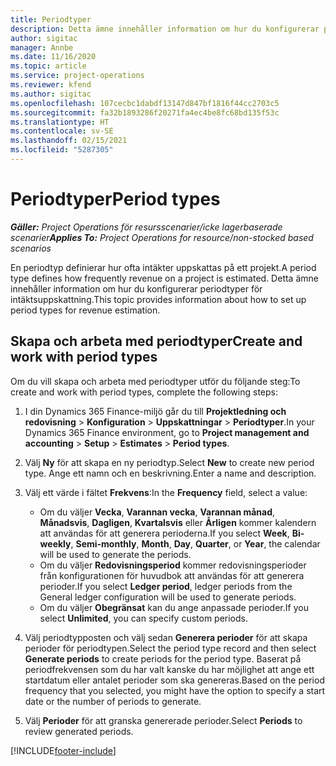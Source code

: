 ```yaml
---
title: Periodtyper
description: Detta ämne innehåller information om hur du konfigurerar periodtyper för intäktsuppskattning.
author: sigitac
manager: Annbe
ms.date: 11/16/2020
ms.topic: article
ms.service: project-operations
ms.reviewer: kfend
ms.author: sigitac
ms.openlocfilehash: 107cecbc1dabdf13147d847bf1816f44cc2703c5
ms.sourcegitcommit: fa32b1893286f20271fa4ec4be8fc68bd135f53c
ms.translationtype: HT
ms.contentlocale: sv-SE
ms.lasthandoff: 02/15/2021
ms.locfileid: "5287305"
---
```

# <a name="period-types"></a><span data-ttu-id="a5b6d-103">Periodtyper</span><span class="sxs-lookup"><span data-stu-id="a5b6d-103">Period types</span></span>

<span data-ttu-id="a5b6d-104">_**Gäller:** Project Operations för resursscenarier/icke lagerbaserade scenarier_</span><span class="sxs-lookup"><span data-stu-id="a5b6d-104">_**Applies To:** Project Operations for resource/non-stocked based scenarios_</span></span>

<span data-ttu-id="a5b6d-105">En periodtyp definierar hur ofta intäkter uppskattas på ett projekt.</span><span class="sxs-lookup"><span data-stu-id="a5b6d-105">A period type defines how frequently revenue on a project is estimated.</span></span> <span data-ttu-id="a5b6d-106">Detta ämne innehåller information om hur du konfigurerar periodtyper för intäktsuppskattning.</span><span class="sxs-lookup"><span data-stu-id="a5b6d-106">This topic provides information about how to set up period types for revenue estimation.</span></span> 

## <a name="create-and-work-with-period-types"></a><span data-ttu-id="a5b6d-107">Skapa och arbeta med periodtyper</span><span class="sxs-lookup"><span data-stu-id="a5b6d-107">Create and work with period types</span></span>
<span data-ttu-id="a5b6d-108">Om du vill skapa och arbeta med periodtyper utför du följande steg:</span><span class="sxs-lookup"><span data-stu-id="a5b6d-108">To create and work with period types, complete the following steps:</span></span>

1. <span data-ttu-id="a5b6d-109">I din Dynamics 365 Finance-miljö går du till **Projektledning och redovisning** > **Konfiguration** > **Uppskattningar** > **Periodtyper**.</span><span class="sxs-lookup"><span data-stu-id="a5b6d-109">In your Dynamics 365 Finance environment, go to **Project management and accounting** > **Setup** > **Estimates** > **Period types**.</span></span>
2. <span data-ttu-id="a5b6d-110">Välj **Ny** för att skapa en ny periodtyp.</span><span class="sxs-lookup"><span data-stu-id="a5b6d-110">Select **New** to create new period type.</span></span> <span data-ttu-id="a5b6d-111">Ange ett namn och en beskrivning.</span><span class="sxs-lookup"><span data-stu-id="a5b6d-111">Enter a name and description.</span></span>
3. <span data-ttu-id="a5b6d-112">Välj ett värde i fältet **Frekvens**:</span><span class="sxs-lookup"><span data-stu-id="a5b6d-112">In the **Frequency** field, select a value:</span></span>

    - <span data-ttu-id="a5b6d-113">Om du väljer **Vecka**, **Varannan vecka**, **Varannan månad**, **Månadsvis**, **Dagligen**, **Kvartalsvis** eller **Årligen** kommer kalendern att användas för att generera perioderna.</span><span class="sxs-lookup"><span data-stu-id="a5b6d-113">If you select **Week**, **Bi-weekly**, **Semi-monthly**, **Month**, **Day**, **Quarter**, or **Year**, the calendar will be used to generate the periods.</span></span> 
    - <span data-ttu-id="a5b6d-114">Om du väljer **Redovisningsperiod** kommer redovisningsperioder från konfigurationen för huvudbok att användas för att generera perioder.</span><span class="sxs-lookup"><span data-stu-id="a5b6d-114">If you select **Ledger period**, ledger periods from the General ledger configuration will be used to generate periods.</span></span>
    - <span data-ttu-id="a5b6d-115">Om du väljer **Obegränsat** kan du ange anpassade perioder.</span><span class="sxs-lookup"><span data-stu-id="a5b6d-115">If you select **Unlimited**, you can specify custom periods.</span></span>
4. <span data-ttu-id="a5b6d-116">Välj periodtypposten och välj sedan **Generera perioder** för att skapa perioder för periodtypen.</span><span class="sxs-lookup"><span data-stu-id="a5b6d-116">Select the period type record and then select **Generate periods** to create periods for the period type.</span></span> <span data-ttu-id="a5b6d-117">Baserat på periodfrekvensen som du har valt kanske du har möjlighet att ange ett startdatum eller antalet perioder som ska genereras.</span><span class="sxs-lookup"><span data-stu-id="a5b6d-117">Based on the period frequency that you selected, you might have the option to specify a start date or the number of periods to generate.</span></span>
5. <span data-ttu-id="a5b6d-118">Välj **Perioder** för att granska genererade perioder.</span><span class="sxs-lookup"><span data-stu-id="a5b6d-118">Select **Periods** to review generated periods.</span></span>



[!INCLUDE[footer-include](../includes/footer-banner.md)]